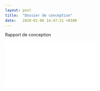 ```yaml
---
layout: post
title:  "Dossier de conception"
date:   2020-01-06 14:47:21 +0100
---
```


Rapport de conception


![voir le rapport au format PDF](/assets/Rapport-conception.pdf)